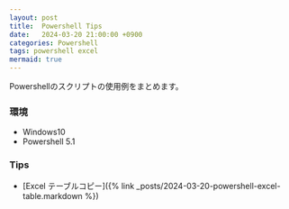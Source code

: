 ```yaml
---
layout: post
title:  Powershell Tips
date:   2024-03-20 21:00:00 +0900
categories: Powershell
tags: powershell excel
mermaid: true
---
```


Powershellのスクリプトの使用例をまとめます。

### 環境

* Windows10
* Powershell 5.1

### Tips

* [Excel テーブルコピー]({% link _posts/2024-03-20-powershell-excel-table.markdown %})
